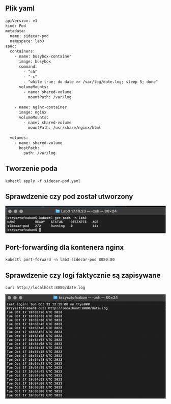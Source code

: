 ## Plik yaml
```
apiVersion: v1
kind: Pod
metadata:
  name: sidecar-pod
  namespace: lab3
spec:
  containers:
    - name: busybox-container
      image: busybox
      command:
        - "sh"
        - "-c"
        - "while true; do date >> /var/log/date.log; sleep 5; done"
      volumeMounts:
        - name: shared-volume
          mountPath: /var/log

    - name: nginx-container
      image: nginx
      volumeMounts:
        - name: shared-volume
          mountPath: /usr/share/nginx/html

  volumes:
    - name: shared-volume
      hostPath:
        path: /var/log

```

## Tworzenie poda
```
kubectl apply -f sidecar-pod.yaml
```

## Sprawdzenie czy pod został utworzony
![get_pods](screenshots/get_pods.png)

## Port-forwarding dla kontenera nginx
```
kubectl port-forward -n lab3 sidecar-pod 8080:80
```

## Sprawdzenie czy logi faktycznie są zapisywane
```
curl http://localhost:8080/date.log
```

![logi](screenshots/logi.png)
